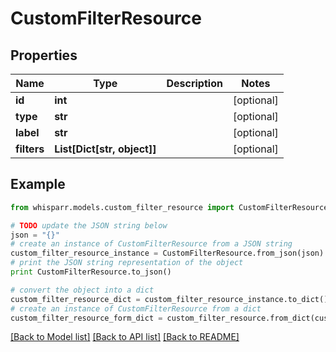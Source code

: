 # CustomFilterResource


## Properties
Name | Type | Description | Notes
------------ | ------------- | ------------- | -------------
**id** | **int** |  | [optional] 
**type** | **str** |  | [optional] 
**label** | **str** |  | [optional] 
**filters** | **List[Dict[str, object]]** |  | [optional] 

## Example

```python
from whisparr.models.custom_filter_resource import CustomFilterResource

# TODO update the JSON string below
json = "{}"
# create an instance of CustomFilterResource from a JSON string
custom_filter_resource_instance = CustomFilterResource.from_json(json)
# print the JSON string representation of the object
print CustomFilterResource.to_json()

# convert the object into a dict
custom_filter_resource_dict = custom_filter_resource_instance.to_dict()
# create an instance of CustomFilterResource from a dict
custom_filter_resource_form_dict = custom_filter_resource.from_dict(custom_filter_resource_dict)
```
[[Back to Model list]](../README.md#documentation-for-models) [[Back to API list]](../README.md#documentation-for-api-endpoints) [[Back to README]](../README.md)


